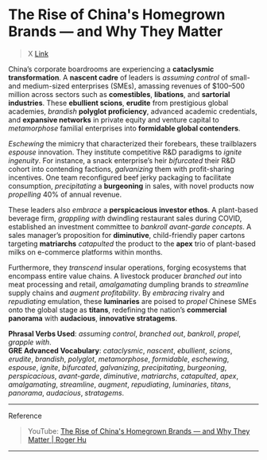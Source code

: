 # The Rise of China's Homegrown Brands — and Why They Matter

> X [Link](https://x.com/i/grok?conversation=1931589345540231398)

China’s corporate boardrooms are experiencing a **cataclysmic transformation**. A **nascent cadre** of leaders is *assuming control* of small- and medium-sized enterprises (SMEs), amassing revenues of $100–500 million across sectors such as **comestibles**, **libations**, and **sartorial industries**. These **ebullient scions**, **erudite** from prestigious global academies, *brandish* **polyglot proficiency**, advanced academic credentials, and **expansive networks** in private equity and venture capital to *metamorphose* familial enterprises into **formidable global contenders**.

*Eschewing* the mimicry that characterized their forebears, these trailblazers *espouse* innovation. They institute competitive R&D paradigms to *ignite ingenuity*. For instance, a snack enterprise’s heir *bifurcated* their R&D cohort into contending factions, *galvanizing* them with profit-sharing incentives. One team reconfigured beef jerky packaging to facilitate consumption, *precipitating* a **burgeoning** in sales, with novel products now *propelling* 40% of annual revenue.

These leaders also *embrace* a **perspicacious investor ethos**. A plant-based beverage firm, *grappling with* dwindling restaurant sales during COVID, established an investment committee to *bankroll avant-garde concepts*. A sales manager’s proposition for **diminutive**, child-friendly paper cartons targeting **matriarchs** *catapulted* the product to the **apex** trio of plant-based milks on e-commerce platforms within months.

Furthermore, they *transcend* insular operations, forging ecosystems that encompass entire value chains. A livestock producer *branched out* into meat processing and retail, *amalgamating* dumpling brands to *streamline* supply chains and *augment profitability*. By *embracing* rivalry and *repudiating* emulation, these **luminaries** are poised to *propel* Chinese SMEs onto the global stage as **titans**, redefining the nation’s **commercial panorama** with **audacious**, **innovative stratagems**.

**Phrasal Verbs Used**: *assuming control*, *branched out*, *bankroll*, *propel*, *grapple with*.  
**GRE Advanced Vocabulary**: *cataclysmic*, *nascent*, *ebullient*, *scions*, *erudite*, *brandish*, *polyglot*, *metamorphose*, *formidable*, *eschewing*, *espouse*, *ignite*, *bifurcated*, *galvanizing*, *precipitating*, *burgeoning*, *perspicacious*, *avant-garde*, *diminutive*, *matriarchs*, *catapulted*, *apex*, *amalgamating*, *streamline*, *augment*, *repudiating*, *luminaries*, *titans*, *panorama*, *audacious*, *stratagems*.  

---

Reference
> YouTube: [The Rise of China's Homegrown Brands — and Why They Matter | Roger Hu](https://www.youtube.com/watch?v=lbLVjwq_J3o)

---
